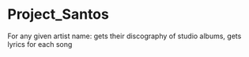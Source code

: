 # Project_Santos
For any given artist name: gets their discography of studio albums, gets lyrics for each song

